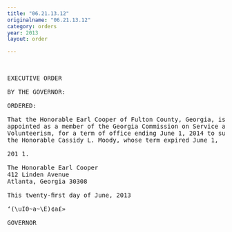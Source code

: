 ```yaml
---
title: "06.21.13.12"
originalname: "06.21.13.12"
category: orders
year: 2013
layout: order

---
```

<pre>
 

EXECUTIVE ORDER

BY THE GOVERNOR:

ORDERED:

That the Honorable Earl Cooper of Fulton County, Georgia, is
appointed as a member of the Georgia Commission on Service and
Volunteerism, for a term of office ending June 1, 2014 to succeed
the Honorable Cassidy L. Moody, whose term expired June 1,

201 1.

The Honorable Earl Cooper
412 Linden Avenue
Atlanta, Georgia 30308

This twenty-ﬁrst day of June, 2013

‘(\uI0~a~\E)¢a£»

GOVERNOR

</pre>
